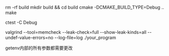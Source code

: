 
rm -rf build
mkdir build && cd build
cmake -DCMAKE_BUILD_TYPE=Debug ..
make

ctest -C Debug

valgrind --tool=memcheck --leak-check=full --show-leak-kinds=all --undef-value-errors=no --log-file=log ./your_program


getenv内部的所有参数都需要更改